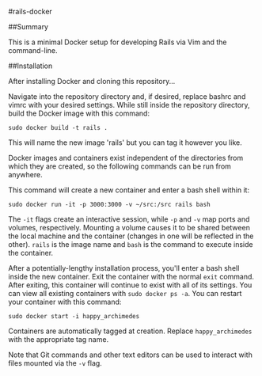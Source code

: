 #rails-docker

##Summary

This is a minimal Docker setup for developing Rails via Vim and the command-line.

##Installation

After installing Docker and cloning this repository...

Navigate into the repository directory and, if desired, replace bashrc and vimrc with your desired settings. While still inside the repository directory, build the Docker image with this command:

```sudo docker build -t rails .```

This will name the new image 'rails' but you can tag it however you like.

Docker images and containers exist independent of the directories from which they are created, so the following commands can be run from anywhere.

This command will create a new container and enter a bash shell within it:

```sudo docker run -it -p 3000:3000 -v ~/src:/src rails bash```

The `-it` flags create an interactive session, while `-p` and `-v` map ports and volumes, respectively. Mounting a volume causes it to be shared between the local machine and the container (changes in one will be reflected in the other). `rails` is the image name and `bash` is the command to execute inside the container.

After a potentially-lengthy installation process, you'll enter a bash shell inside the new container. Exit the container with the normal `exit` command. After exiting, this container will continue to exist with all of its settings. You can view all existing containers with `sudo docker ps -a`. You can restart your container with this command:

```sudo docker start -i happy_archimedes```

Containers are automatically tagged at creation. Replace `happy_archimedes` with the appropriate tag name.

Note that Git commands and other text editors can be used to interact with files mounted via the `-v` flag.

